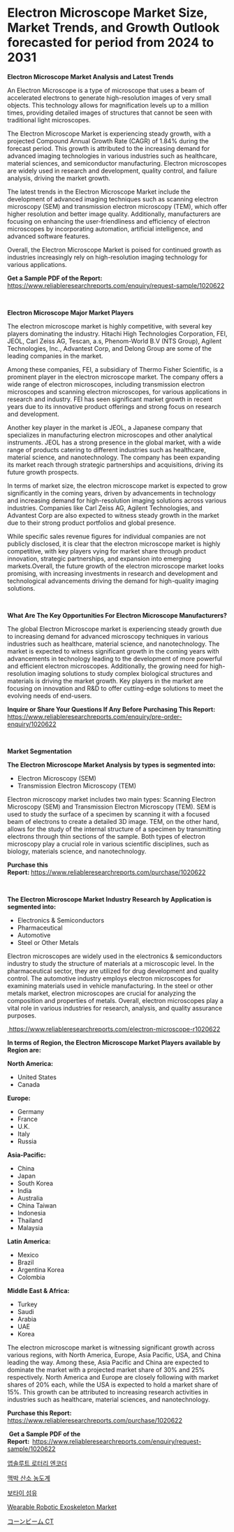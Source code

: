 <p><h1>Electron Microscope Market Size, Market Trends, and Growth Outlook forecasted for period from 2024 to 2031</h1></p><p><strong>Electron Microscope Market Analysis and Latest Trends</strong></p>
<p><p>An Electron Microscope is a type of microscope that uses a beam of accelerated electrons to generate high-resolution images of very small objects. This technology allows for magnification levels up to a million times, providing detailed images of structures that cannot be seen with traditional light microscopes.</p><p>The Electron Microscope Market is experiencing steady growth, with a projected Compound Annual Growth Rate (CAGR) of 1.84% during the forecast period. This growth is attributed to the increasing demand for advanced imaging technologies in various industries such as healthcare, material sciences, and semiconductor manufacturing. Electron microscopes are widely used in research and development, quality control, and failure analysis, driving the market growth.</p><p>The latest trends in the Electron Microscope Market include the development of advanced imaging techniques such as scanning electron microscopy (SEM) and transmission electron microscopy (TEM), which offer higher resolution and better image quality. Additionally, manufacturers are focusing on enhancing the user-friendliness and efficiency of electron microscopes by incorporating automation, artificial intelligence, and advanced software features.</p><p>Overall, the Electron Microscope Market is poised for continued growth as industries increasingly rely on high-resolution imaging technology for various applications.</p></p>
<p><strong>Get a Sample PDF of the Report:&nbsp;</strong> <a href="https://www.reliableresearchreports.com/enquiry/request-sample/1020622">https://www.reliableresearchreports.com/enquiry/request-sample/1020622</a></p>
<p>&nbsp;</p>
<p><strong>Electron Microscope Major Market Players</strong></p>
<p><p>The electron microscope market is highly competitive, with several key players dominating the industry. Hitachi High Technologies Corporation, FEI, JEOL, Carl Zeiss AG, Tescan, a.s, Phenom-World B.V (NTS Group), Agilent Technologies, Inc., Advantest Corp, and Delong Group are some of the leading companies in the market.</p><p>Among these companies, FEI, a subsidiary of Thermo Fisher Scientific, is a prominent player in the electron microscope market. The company offers a wide range of electron microscopes, including transmission electron microscopes and scanning electron microscopes, for various applications in research and industry. FEI has seen significant market growth in recent years due to its innovative product offerings and strong focus on research and development.</p><p>Another key player in the market is JEOL, a Japanese company that specializes in manufacturing electron microscopes and other analytical instruments. JEOL has a strong presence in the global market, with a wide range of products catering to different industries such as healthcare, material science, and nanotechnology. The company has been expanding its market reach through strategic partnerships and acquisitions, driving its future growth prospects.</p><p>In terms of market size, the electron microscope market is expected to grow significantly in the coming years, driven by advancements in technology and increasing demand for high-resolution imaging solutions across various industries. Companies like Carl Zeiss AG, Agilent Technologies, and Advantest Corp are also expected to witness steady growth in the market due to their strong product portfolios and global presence.</p><p>While specific sales revenue figures for individual companies are not publicly disclosed, it is clear that the electron microscope market is highly competitive, with key players vying for market share through product innovation, strategic partnerships, and expansion into emerging markets.Overall, the future growth of the electron microscope market looks promising, with increasing investments in research and development and technological advancements driving the demand for high-quality imaging solutions.</p></p>
<p>&nbsp;</p>
<p><strong>What Are The Key Opportunities For Electron Microscope Manufacturers?</strong></p>
<p><p>The global Electron Microscope market is experiencing steady growth due to increasing demand for advanced microscopy techniques in various industries such as healthcare, material science, and nanotechnology. The market is expected to witness significant growth in the coming years with advancements in technology leading to the development of more powerful and efficient electron microscopes. Additionally, the growing need for high-resolution imaging solutions to study complex biological structures and materials is driving the market growth. Key players in the market are focusing on innovation and R&D to offer cutting-edge solutions to meet the evolving needs of end-users.</p></p>
<p><strong>Inquire or Share Your Questions If Any Before Purchasing This Report:</strong> <a href="https://www.reliableresearchreports.com/enquiry/pre-order-enquiry/1020622">https://www.reliableresearchreports.com/enquiry/pre-order-enquiry/1020622</a></p>
<p>&nbsp;</p>
<p><strong>Market Segmentation</strong></p>
<p><strong>The Electron Microscope Market Analysis by types is segmented into:</strong></p>
<p><ul><li>Electron Microscopy (SEM)</li><li>Transmission Electron Microscopy (TEM)</li></ul></p>
<p><p>Electron microscopy market includes two main types: Scanning Electron Microscopy (SEM) and Transmission Electron Microscopy (TEM). SEM is used to study the surface of a specimen by scanning it with a focused beam of electrons to create a detailed 3D image. TEM, on the other hand, allows for the study of the internal structure of a specimen by transmitting electrons through thin sections of the sample. Both types of electron microscopy play a crucial role in various scientific disciplines, such as biology, materials science, and nanotechnology.</p></p>
<p><strong>Purchase this Report:&nbsp;</strong><a href="https://www.reliableresearchreports.com/purchase/1020622">https://www.reliableresearchreports.com/purchase/1020622</a></p>
<p>&nbsp;</p>
<p><strong>The Electron Microscope Market Industry Research by Application is segmented into:</strong></p>
<p><ul><li>Electronics & Semiconductors</li><li>Pharmaceutical</li><li>Automotive</li><li>Steel or Other Metals</li></ul></p>
<p><p>Electron microscopes are widely used in the electronics & semiconductors industry to study the structure of materials at a microscopic level. In the pharmaceutical sector, they are utilized for drug development and quality control. The automotive industry employs electron microscopes for examining materials used in vehicle manufacturing. In the steel or other metals market, electron microscopes are crucial for analyzing the composition and properties of metals. Overall, electron microscopes play a vital role in various industries for research, analysis, and quality assurance purposes.</p></p>
<p><a href="https://www.reliableresearchreports.com/electron-microscope-r1020622">&nbsp;https://www.reliableresearchreports.com/electron-microscope-r1020622</a></p>
<p><strong>In terms of Region, the Electron Microscope Market Players available by Region are:</strong></p>
<p>
    <p> <strong> North America: </strong>
        <ul>
            <li>United States</li>
            <li>Canada</li>
        </ul>
        </p> 
    <p> <strong> Europe: </strong>
        <ul>
            <li>Germany</li>
            <li>France</li>
            <li>U.K.</li>
            <li>Italy</li>
            <li>Russia</li>
        </ul>
        </p> 
    <p> <strong> Asia-Pacific: </strong>
        <ul>
            <li>China</li>
            <li>Japan</li>
            <li>South Korea</li>
            <li>India</li>
            <li>Australia</li>
            <li>China Taiwan</li>
            <li>Indonesia</li>
            <li>Thailand</li>
            <li>Malaysia</li>
        </ul>
        </p> 
    <p> <strong> Latin America: </strong>
        <ul>
            <li>Mexico</li>
            <li>Brazil</li>
            <li>Argentina Korea</li>
            <li>Colombia</li>
        </ul>
        </p> 
    <p> <strong> Middle East & Africa: </strong>
        <ul>
            <li>Turkey</li>
            <li>Saudi</li>
            <li>Arabia</li>
            <li>UAE</li>
            <li>Korea</li>
        </ul>
    </p>
    </p>
<p><p>The electron microscope market is witnessing significant growth across various regions, with North America, Europe, Asia Pacific, USA, and China leading the way. Among these, Asia Pacific and China are expected to dominate the market with a projected market share of 30% and 25% respectively. North America and Europe are closely following with market shares of 20% each, while the USA is expected to hold a market share of 15%. This growth can be attributed to increasing research activities in industries such as healthcare, material sciences, and nanotechnology.</p></p>
<p><strong>Purchase this Report: </strong><a href="https://www.reliableresearchreports.com/purchase/1020622">https://www.reliableresearchreports.com/purchase/1020622</a></p>
<p>&nbsp;<strong>Get a Sample PDF of the Report:&nbsp;&nbsp;</strong><a href="https://www.reliableresearchreports.com/enquiry/request-sample/1020622">https://www.reliableresearchreports.com/enquiry/request-sample/1020622</a></p>
<p><strong></strong></p>
<p><p><a href="https://github.com/JeromeRtyau89966/Market-Research-Report-List-1/blob/main/132030819592.md">앱솔루트 로터리 엔코더</a></p><p><a href="https://github.com/TimmyMann6767/Market-Research-Report-List-1/blob/main/987150819591.md">맥박 산소 농도계</a></p><p><a href="https://medium.com/@justynwelch/%EB%B3%B4%EC%9A%B0-%ED%83%80%EC%9D%B4-%EC%84%AC%EC%9C%A0-%EC%8B%9C%EC%9E%A5-%EB%B3%B4%EA%B3%A0%EC%84%9C%EB%8A%94-%EC%9D%B4-%EC%8B%9C%EC%9E%A5%EC%9D%98-%EC%B5%9C%EC%8B%A0-%EB%8F%99%ED%96%A5%EA%B3%BC-%EC%84%B1%EC%9E%A5-%EA%B8%B0%ED%9A%8C%EB%A5%BC-%EB%B3%B4%EC%97%AC%EC%A4%8D%EB%8B%88%EB%8B%A4-586fc45a7a39">보타이 섬유</a></p><p><a href="https://github.com/Airanohannonzb68e5pb53oc1/Market-Research-Report-List-2/blob/main/wearable-robotic-exoskeleton-market.md">Wearable Robotic Exoskeleton Market</a></p><p><a href="https://github.com/AriMuller2009/Market-Research-Report-List-1/blob/main/888193921043.md">コーンビーム CT</a></p></p>